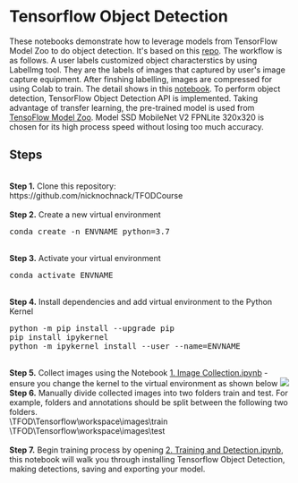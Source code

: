 # Tensorflow Object Detection
These notebooks demonstrate how to leverage models from TensorFlow Model Zoo to do object detection. It's based on this <a href="https://github.com/nicknochnack/TFODCourse">repo</a>. The workflow is as follows. A user labels customized object characterstics by using LabelImg tool. They are the labels of images that captured by user's image capture equipment. After finshing labelling, images are compressed for using Colab to train. The detail shows in this <a href="https://github.com/jiahau3/TFOD/blob/main/1.%20Image%20Collection.ipynb">notebook</a>.
To perform object detection, TensorFlow Object Detection API is implemented. Taking advantage of transfer learning, the pre-trained model is used from <a href="https://github.com/tensorflow/models/blob/master/research/object_detection/g3doc/tf2_detection_zoo.md">TensoFlow Model Zoo</a>. Model SSD MobileNet V2 FPNLite 320x320 is chosen for its high process speed without losing too much accuracy. 
## Steps
<br />
<b>Step 1.</b> Clone this repository: https://github.com/nicknochnack/TFODCourse
<br/><br/>
<b>Step 2.</b> Create a new virtual environment
<pre>
conda create -n ENVNAME python=3.7
</pre> 
<br/>
<b>Step 3.</b> Activate your virtual environment
<pre>
conda activate ENVNAME
</pre>
<br/>
<b>Step 4.</b> Install dependencies and add virtual environment to the Python Kernel
<pre>
python -m pip install --upgrade pip
pip install ipykernel
python -m ipykernel install --user --name=ENVNAME
</pre>
<br/>
<b>Step 5.</b> Collect images using the Notebook <a href="https://github.com/jiahau3/TFOD/blob/main/1.%20Image%20Collection.ipynb">1. Image Collection.ipynb</a> - ensure you change the kernel to the virtual environment as shown below
<img src="https://i.imgur.com/8yac6Xl.png"> 
<br/>
<b>Step 6.</b> Manually divide collected images into two folders train and test. For example, folders and annotations should be split between the following two folders. <br/>
\TFOD\Tensorflow\workspace\images\train<br />
\TFOD\Tensorflow\workspace\images\test
<br/><br/>
<b>Step 7.</b> Begin training process by opening <a href="https://github.com/jiahau3/TFOD/blob/main/Training_and_Detection_colab.ipynb">2. Training and Detection.ipynb</a>, this notebook will walk you through installing Tensorflow Object Detection, making detections, saving and exporting your model. 
